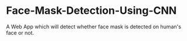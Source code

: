 # Face-Mask-Detection-Using-CNN
A Web App which will detect whether face mask is detected on human's face or not.
